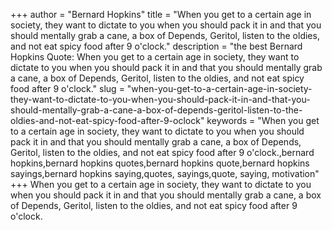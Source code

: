 +++
author = "Bernard Hopkins"
title = "When you get to a certain age in society, they want to dictate to you when you should pack it in and that you should mentally grab a cane, a box of Depends, Geritol, listen to the oldies, and not eat spicy food after 9 o'clock."
description = "the best Bernard Hopkins Quote: When you get to a certain age in society, they want to dictate to you when you should pack it in and that you should mentally grab a cane, a box of Depends, Geritol, listen to the oldies, and not eat spicy food after 9 o'clock."
slug = "when-you-get-to-a-certain-age-in-society-they-want-to-dictate-to-you-when-you-should-pack-it-in-and-that-you-should-mentally-grab-a-cane-a-box-of-depends-geritol-listen-to-the-oldies-and-not-eat-spicy-food-after-9-oclock"
keywords = "When you get to a certain age in society, they want to dictate to you when you should pack it in and that you should mentally grab a cane, a box of Depends, Geritol, listen to the oldies, and not eat spicy food after 9 o'clock.,bernard hopkins,bernard hopkins quotes,bernard hopkins quote,bernard hopkins sayings,bernard hopkins saying,quotes, sayings,quote, saying, motivation"
+++
When you get to a certain age in society, they want to dictate to you when you should pack it in and that you should mentally grab a cane, a box of Depends, Geritol, listen to the oldies, and not eat spicy food after 9 o'clock.

